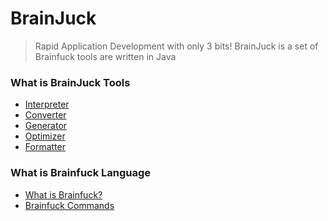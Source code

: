 # BrainJuck
> Rapid Application Development with only 3 bits!
BrainJuck is a set of Brainfuck tools are written in Java

### What is BrainJuck Tools
* [Interpreter](./)
* [Converter](./)
* [Generator](./)
* [Optimizer](./)
* [Formatter](./)

### What is Brainfuck Language
* [What is Brainfuck?](../../../../anars/BrainJuck/wiki/What-is-Brainfuck%3F)
* [Brainfuck Commands](../../../../anars/BrainJuck/wiki/Brainfuck-Commands)
